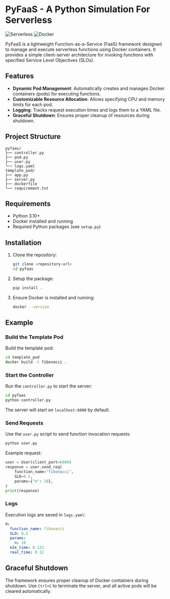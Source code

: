# PyFaaS - A Python Simulation For Serverless

![Serverless](https://img.shields.io/badge/Serverless-FD5750.svg?style=for-the-badge&logo=Serverless&logoColor=white) ![Docker](https://img.shields.io/badge/Docker-2496ED.svg?style=for-the-badge&logo=Docker&logoColor=white)

PyFaaS is a lightweight Function-as-a-Service (FaaS) framework designed to manage and execute serverless functions using Docker containers. It provides a simple client-server architecture for invoking functions with specified Service Level Objectives (SLOs).

## Features

- **Dynamic Pod Management**: Automatically creates and manages Docker containers (pods) for executing functions.
- **Customizable Resource Allocation**: Allows specifying CPU and memory limits for each pod.
- **Logging**: Tracks request execution times and logs them to a YAML file.
- **Graceful Shutdown**: Ensures proper cleanup of resources during shutdown.

## Project Structure

```
pyfaas/
├── controller.py
├── pod.py
├── user.py
└── logs.yaml
template_pod/
├── app.py
├── server.py
├── dockerfile
└── requirement.txt
```

## Requirements

- Python 3.10+
- Docker installed and running
- Required Python packages (see `setup.py`)

## Installation

1. Clone the repository:

   ```bash
   git clone <repository-url>
   cd pyfaas
   ```
2. Setup the package:

   ```bash
   pip install .
   ```
3. Ensure Docker is installed and running:

   ```bash
   docker --version
   ```

## Example

### Build the Template Pod

Build the template pod:

```bash
cd template_pod
docker build -t fibonacci .
```

### Start the Controller

Run the `controller.py` to start the server:

```bash
cd pyfaas
python controller.py
```

The server will start on `localhost:6000` by default.

### Send Requests

Use the `user.py` script to send function invocation requests:

```bash
python user.py
```

Example request:

```python
user = User(client_port=6000)
response = user.send_req(
    function_name="fibonacci",
    SLO=0.5,
    params={"n": 10},
)
print(response)
```

### Logs

Execution logs are saved in `logs.yaml`:

```yaml
0:
  function_name: fibonacci
  SLO: 0.5
  params:
    n: 10
  e2e_time: 0.123
  real_time: 0.12
```

## Graceful Shutdown

The framework ensures proper cleanup of Docker containers during shutdown. Use `Ctrl+C` to terminate the server, and all active pods will be cleared automatically.
